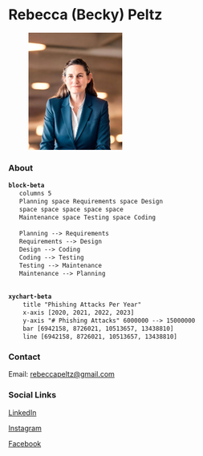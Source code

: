 # Rebecca (Becky) Peltz

<figure><img src=".gitbook/assets/beckypeltz.jpeg" alt="" width="187"><figcaption></figcaption></figure>

### &#x20;About

<pre class="language-mermaid"><code class="lang-mermaid"><strong>block-beta
</strong>   columns 5
   Planning space Requirements space Design
   space space space space space
   Maintenance space Testing space Coding

   Planning --> Requirements
   Requirements --> Design
   Design --> Coding
   Coding --> Testing
   Testing --> Maintenance
   Maintenance --> Planning
   
</code></pre>

<pre class="language-mermaid"><code class="lang-mermaid"><strong>xychart-beta
</strong>    title "Phishing Attacks Per Year"
    x-axis [2020, 2021, 2022, 2023]
    y-axis "# Phishing Attacks" 6000000 --> 15000000
    bar [6942158, 8726021, 10513657, 13438810]
    line [6942158, 8726021, 10513657, 13438810]
</code></pre>

###

### Contact

Email: [rebeccapeltz@gmail.com](mailto:rebeccapeltz@gmail.com)

### Social Links

[LinkedIn](https://www.linkedin.com/in/rebeccapeltz/)

[Instagram](https://www.instagram.com/rebeccapeltz/)

[Facebook](https://www.facebook.com/becky.peltz77)

